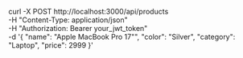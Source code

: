curl -X POST http://localhost:3000/api/products \
-H "Content-Type: application/json" \
-H "Authorization: Bearer your_jwt_token" \
-d '{
  "name": "Apple MacBook Pro 17\"",
  "color": "Silver",
  "category": "Laptop",
  "price": 2999
}'